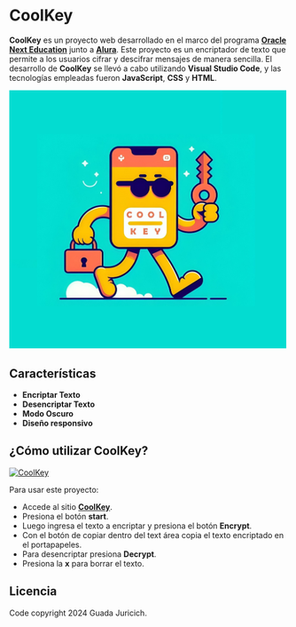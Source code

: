 # CoolKey

**CoolKey** es un proyecto web desarrollado en el marco del programa **[Oracle Next Education](https://www.oracle.com/ar/education/oracle-next-education/)** junto a **[Alura](https://www.aluracursos.com/)**. Este proyecto es un encriptador de texto que permite a los usuarios cifrar y descifrar mensajes de manera sencilla. El desarrollo de **CoolKey** se llevó a cabo utilizando **Visual Studio Code**, y las tecnologías empleadas fueron **JavaScript**, **CSS** y **HTML**.

<img src="./assets/front_img.jpg" alt="Portada" width="500"/>


## Características

- **Encriptar Texto**
- **Desencriptar Texto**
- **Modo Oscuro**
- **Diseño responsivo**

## ¿Cómo utilizar CoolKey?

[![CoolKey](https://i.imgur.com/U0lGvR7.gif)](https://cool-key.vercel.app/)

Para usar este proyecto:

- Accede al sitio **[CoolKey](https://cool-key.vercel.app/)**.
- Presiona el botón **start**.
- Luego ingresa el texto a encriptar y presiona el botón **Encrypt**.
- Con el botón de copiar dentro del text área copia el texto encriptado en el portapapeles.
- Para desencriptar presiona **Decrypt**.
- Presiona la **x** para borrar el texto.

## Licencia 
Code copyright 2024 Guada Juricich.